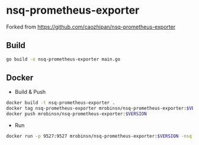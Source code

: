 # nsq-prometheus-exporter

Forked from https://github.com/caozhipan/nsq-prometheus-exporter

## Build
```bash
go build -o nsq-prometheus-exporter main.go
```

## Docker

- Build & Push
```bash
docker build -t nsq-prometheus-exporter .
docker tag nsq-prometheus-exporter mrobinsn/nsq-prometheus-exporter:$VERSION
docker push mrobinsn/nsq-prometheus-exporter:$VERSION
```

- Run
```bash
docker run -p 9527:9527 mrobinsn/nsq-prometheus-exporter:$VERSION -nsq.lookupd.address=192.168.31.1:4161,192.168.31.2:4161
```

